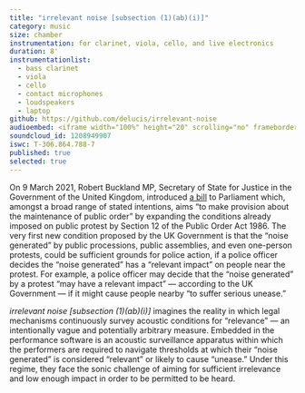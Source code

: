 ```yaml
---
title: "irrelevant noise [subsection (1)(ab)(i)]"
category: music
size: chamber
instrumentation: for clarinet, viola, cello, and live electronics
duration: 8'
instrumentationlist:
  - bass clarinet
  - viola
  - cello
  - contact microphones
  - loudspeakers
  - laptop
github: https://github.com/delucis/irrelevant-noise
audioembed: <iframe width="100%" height="20" scrolling="no" frameborder="no" src="https://w.soundcloud.com/player/?url=https%3A//api.soundcloud.com/tracks/1208949907&color=ff5500&inverse=false&auto_play=false&show_user=true"></iframe>
soundcloud_id: 1208949907
iswc: T-306.864.788-7
published: true
selected: true
---
```


On 9 March 2021, Robert Buckland MP, Secretary of State for Justice in the Government of the United Kingdom, introduced [a bill][pcscb] to Parliament which, amongst a broad range of stated intentions, aims “to make provision about the maintenance of public order” by expanding the conditions already imposed on public protest by Section 12 of the Public Order Act 1986. The very first new condition proposed by the UK Government is that the “noise generated” by public processions, public assemblies, and even one-person protests, could be sufficient grounds for police action, if a police officer decides the “noise generated” has a “relevant impact” on people near the protest. For example, a police officer may decide that the “noise generated” by a protest “may have a relevant impact” — according to the UK Government — if it might cause people nearby “to suffer serious unease.”

_irrelevant noise [subsection (1)(ab)(i)]_ imagines the reality in which legal mechanisms continuously survey acoustic conditions for “relevance” — an intentionally vague and potentially arbitrary measure. Embedded in the performance software is an acoustic surveillance apparatus within which the performers are required to navigate thresholds at which their “noise generated” is considered “relevant” or likely to cause “unease.” Under this regime, they face the sonic challenge of aiming for sufficient irrelevance and low enough impact in order to be permitted to be heard.

[pcscb]: https://bills.parliament.uk/bills/2839/

